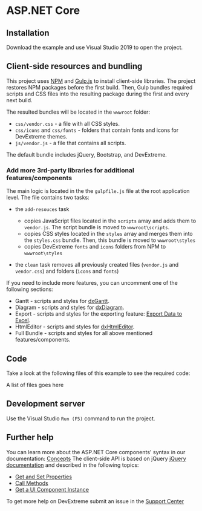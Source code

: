 # ASP.NET Core

## Installation

Download the example and use Visual Studio 2019 to open the project. 

## Client-side resources and bundling

This project uses [NPM](http://npmjs.com/) and [Gulp.js](https://gulpjs.com/) to install client-side libraries. The project restores NPM packages before the first build. Then, Gulp bundles required scripts and CSS files into the resulting package during the first and every next build. 

The resulted bundles will be located in the `wwwroot` folder:
* `css/vendor.css` - a file with all CSS styles.
* `css/icons` and `css/fonts` - folders that contain fonts and icons for DevExtreme themes.
* `js/vendor.js` - a file that contains all scripts.

The default bundle includes jQuery, Bootstrap, and DevExtreme.

### Add more 3rd-party libraries for additional features/components 

The main logic is located in the the `gulpfile.js` file at the root application level. The file contains two tasks:

* the `add-resouces` task  

    * copies JavaScript files located in the `scripts` array and adds them to `vendor.js`. The script bundle is moved to `wwwroot\scripts`.
    * copies CSS styles located in the `styles` array and merges them into the `styles.css` bundle. Then, this bundle is moved to `wwwroot\styles`
    * copies DevExtreme `fonts` and `icons` folders from NPM  to `wwwroot\styles`

*  the `clean` task removes all previously created files (`vendor.js` and `vendor.css`) and folders (`icons` and `fonts`)

If you need to include more features, you can uncomment one of the following sections:

* Gantt - scripts and styles for [dxGantt](https://js.devexpress.com/DevExtreme/Guide/UI_Components/Gantt/Getting_Started_with_Gantt/).
* Diagram - scripts and styles for [dxDiagram](https://js.devexpress.com/DevExtreme/Guide/UI_Components/Diagram/Getting_Started_with_Diagram/).
* Export  - scripts and styles for the exporting feature: [Export Data to Excel](https://js.devexpress.com/DevExtreme/Guide/UI_Components/DataGrid/Getting_Started_with_DataGrid/#Export_Data_to_Excel). 
* HtmlEditor - scripts and styles for [dxHtmlEditor](https://js.devexpress.com/DevExtreme/Guide/UI_Components/HtmlEditor/Overview/).
* Full Bundle - scripts and styles for all above mentioned features/components.  

## Code

Take a look at the following files of this example to see the required code: 

A list of files goes here

## Development server

Use the Visual Studio `Run (F5)` command to run the project.

## Further help

You can learn more about the ASP.NET Core components' syntax in our documentation: [Concepts](https://docs.devexpress.com/AspNetCore/400574/devextreme-based-controls/concepts/razor-syntax)
The client-side API is based on jQuery [jQuery documentation](https://api.jquery.com/) and described in the following topics: 
* [Get and Set Properties](https://js.devexpress.com/DevExtreme/Guide/jQuery_Components/Component_Configuration_Syntax/#Get_and_Set_Properties)
* [Call Methods](https://js.devexpress.com/DevExtreme/Guide/jQuery_Components/Component_Configuration_Syntax/#Call_Methods)
* [Get a UI Component Instance](https://js.devexpress.com/DevExtreme/Guide/jQuery_Components/Component_Configuration_Syntax/#Get_a_UI_Component_Instance)

To get more help on DevExtreme submit an issue in the [Support Center](https://www.devexpress.com/Support/Center/Question/Create)


